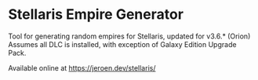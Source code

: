 # Stellaris Empire Generator
Tool for generating random empires for Stellaris, updated for v3.6.* (Orion)  
Assumes all DLC is installed, with exception of Galaxy Edition Upgrade Pack.  
  
Available online at https://jeroen.dev/stellaris/  